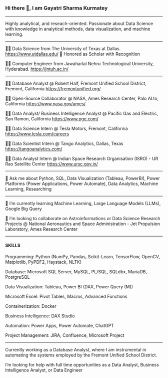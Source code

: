 ### Hi there 👋, I am Gayatri Sharma Kurmatey

---

Highly analytical, and reseach-oriented. Passionate about Data Science with knowledge in analytical methods, data visualization, and machine learning.

---
<!--
- 🔭 I’m currently working on ...
- ⚡ Fun fact: ...
-->

:woman_student: Data Science from The University of Texas at Dallas. https://www.utdallas.edu/
       🥉 Honored as Scholar with Recognition

:woman_student: Computer Engineer from Jawaharlal Nehru Technological University, Hyderabad. https://jntuh.ac.in/


---
:woman_technologist:  Database Analyst @ Robert Half, Fremont Unified School District, Fremont, California https://fremontunified.org/

:woman_technologist: Open-Source Collaborator @ NASA, Ames Research Center, Palo ALto, California https://www.nasa.gov/ames/

:woman_technologist: Data Analyst/ Business Intelligence Analyst @ Pacific Gas and Electric, San Ramon, California https://www.pge.com/

:woman_technologist: Data Science Intern @ Tesla Motors, Fremont, California https://www.tesla.com/careers

:woman_technologist: Data Scientist Intern @ Tango Analytics, Dallas, Texas https://tangoanalytics.com/

:woman_technologist: Data Analyst Intern @ Indian Space Research Organisation (ISRO) - UR Rao Satellite Center https://www.ursc.gov.in/


---

💬 Ask me about Python, SQL, Data Visualization (Tableau, PowerBI), Power Platforms (Power Applications, Power Automate), Data Analytics, Machine Learning, Researching

---

🌱 I’m currently learning Machine Learning, Large Language Models (LLMs), Google Big Query
  
👯 I’m looking to collaborate on Astroinformations or Data Science Research Projects @ National Aeronautics and Space Administration - Jet Propulsion Laboratory, Ames Research Center

---

#### SKILLS

Programming: Python (NumPy, Pandas, Scikit-Learn, TensorFlow, OpenCV, Matplotlib, PyPDF2, Haystack, NLTK)

Database: Microsoft SQL Server, MySQL, PL/SQL, SQLdbx, MariaDB, PostgreSQL

Data Visualization: Tableau, Power BI (DAX, Power Query (M))

Microsoft Excel: Pivot Tables, Macros, Advanced Functions

Containerization: Docker

Business Intelligence: DAX Studio

Automation: Power Apps, Power Automate, ChatGPT

Project Management: JIRA, Confluence, Microsoft Project

---

Currently working as a Database Analyst, where I am instrumental in automating the systems employed by the Fremont Unified School District.

I’m looking for help with full time opportunities as a Data Analyst, Business Intelligence Analyst, or Data Engineer


